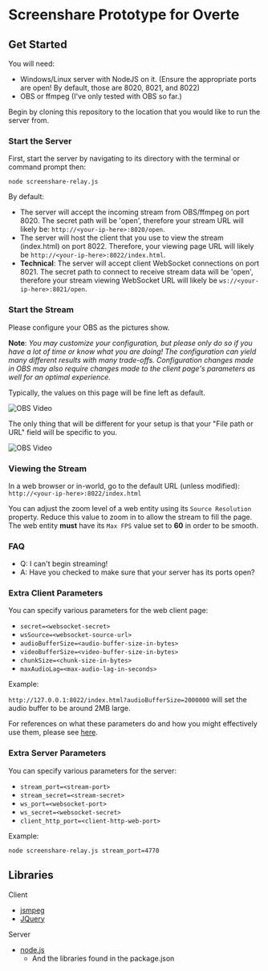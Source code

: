 # Screenshare Prototype for Overte

## Get Started

You will need:

* Windows/Linux server with NodeJS on it. (Ensure the appropriate ports are open! By default, those are 8020, 8021, and 8022)
* OBS or ffmpeg (I've only tested with OBS so far.)

Begin by cloning this repository to the location that you would like to run the server from.

### Start the Server

First, start the server by navigating to its directory with the terminal or command prompt then:

`node screenshare-relay.js`

By default:

* The server will accept the incoming stream from OBS/ffmpeg on port 8020. The secret path will be 'open', therefore your stream URL will likely be: `http://<your-ip-here>:8020/open`.
* The server will host the client that you use to view the stream (index.html) on port 8022. Therefore, your viewing page URL will likely be `http://<your-ip-here>:8022/index.html`.
* **Technical**: The server will accept client WebSocket connections on port 8021. The secret path to connect to receive stream data will be 'open', therefore your stream viewing WebSocket URL will likely be `ws://<your-ip-here>:8021/open`.

### Start the Stream

Please configure your OBS as the pictures show.

**Note**: *You may customize your configuration, but please only do so if you have a lot of time or know what you are doing! The configuration can yield many different results with many trade-offs. Configuration changes made in OBS may also require changes made to the client page's parameters as well for an optimal experience.*

Typically, the values on this page will be fine left as default.

![OBS Video](docs/obs_video.png)

The only thing that will be different for your setup is that your "File path or URL" field will be specific to you.

![OBS Video](docs/obs_output.png)

### Viewing the Stream

In a web browser or in-world, go to the default URL (unless modified): `http://<your-ip-here>:8022/index.html`

You can adjust the zoom level of a web entity using its `Source Resolution` property. Reduce this value to zoom in to allow the stream to fill the page. The web entity **must** have its `Max FPS` value set to **60** in order to be smooth.

### FAQ

* Q: I can't begin streaming!
* A: Have you checked to make sure that your server has its ports open?

### Extra Client Parameters

You can specify various parameters for the web client page:

* `secret=<websocket-secret>`
* `wsSource=<websocket-source-url>`
* `audioBufferSize=<audio-buffer-size-in-bytes>`
* `videoBufferSize=<video-buffer-size-in-bytes>`
* `chunkSize=<chunk-size-in-bytes>`
* `maxAudioLag=<max-audio-lag-in-seconds>`

Example:

`http://127.0.0.1:8022/index.html?audioBufferSize=2000000` will set the audio buffer to be around 2MB large.

For references on what these parameters do and how you might effectively use them, please see [here](https://github.com/phoboslab/jsmpeg#usage).

### Extra Server Parameters

You can specify various parameters for the server:

* `stream_port=<stream-port>`
* `stream_secret=<stream-secret>`
* `ws_port=<websocket-port>`
* `ws_secret=<websocket-secret>`
* `client_http_port=<client-http-web-port>`

Example:

`node screenshare-relay.js stream_port=4770`

## Libraries

Client
* [jsmpeg](https://github.com/phoboslab/jsmpeg)
* [JQuery](https://jquery.com/)

Server
* [node.js](https://nodejs.org/en/)
    * And the libraries found in the package.json
